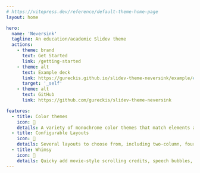 ```yaml
---
# https://vitepress.dev/reference/default-theme-home-page
layout: home

hero:
  name: 'Neversink'
  tagline: An education/academic Slidev theme
  actions:
    - theme: brand
      text: Get Started
      link: /getting-started
    - theme: alt
      text: Example deck
      link: https://gureckis.github.io/slidev-theme-neversink/example/#1
      target: '_self'
    - theme: alt
      text: GitHub
      link: https://github.com/gureckis/slidev-theme-neversink

features:
  - title: Color themes
    icon: 🎨
    details: A variety of monochrome color themes that match elements across your slides
  - title: Configurable Layouts
    icon: 📐
    details: Several layouts to choose from, including two-column, four-cell grid, and full-width slides
  - title: Whimsy
    icon: 🦄
    details: Quicky add movie-style scrolling credits, speech bubbles, admonitions, and more
---
```

